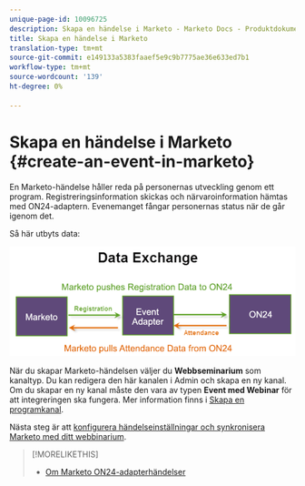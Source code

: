 ```yaml
---
unique-page-id: 10096725
description: Skapa en händelse i Marketo - Marketo Docs - Produktdokumentation
title: Skapa en händelse i Marketo
translation-type: tm+mt
source-git-commit: e149133a5383faaef5e9c9b7775ae36e633ed7b1
workflow-type: tm+mt
source-wordcount: '139'
ht-degree: 0%

---
```



# Skapa en händelse i Marketo {#create-an-event-in-marketo}

En Marketo-händelse håller reda på personernas utveckling genom ett program. Registreringsinformation skickas och närvaroinformation hämtas med ON24-adaptern. Evenemanget fångar personernas status när de går igenom det.

Så här utbyts data:

![](assets/image2015-12-16-13-33-56.png)

När du skapar Marketo-händelsen väljer du **Webbseminarium** som kanaltyp. Du kan redigera den här kanalen i Admin och skapa en ny kanal. Om du skapar en ny kanal måste den vara av typen **Event med Webinar** för att integreringen ska fungera. Mer information finns i [Skapa en programkanal](../../../../../product-docs/administration/tags/create-a-program-channel.md).

Nästa steg är att [konfigurera händelseinställningar och synkronisera Marketo med ditt webbinarium](https://docs.marketo.com/x/IRCa).

>[!MORELIKETHIS]
>
>* [Om Marketo ON24-adapterhändelser](understanding-marketo-on24-adapter-events.md)

>



